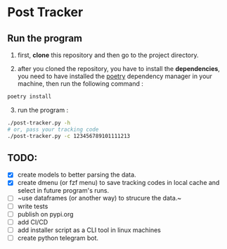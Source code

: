 # Post Tracker

## Run the program
1. first, **clone** this repository and then go to the project directory.

2. after you cloned the repository, you have to install the **dependencies**, you need to have installed the [poetry](https://python-poetry.org/) dependency manager in your machine, then run the following command :
```bash
poetry install
```
3. run the program :
```bash
./post-tracker.py -h
# or, pass your tracking code
./post-tracker.py -c 123456789101111213
```



## TODO:
- [x] create models to better parsing the data.
- [x] create dmenu (or fzf menu) to save tracking codes in local cache and select in future program's runs.
- [ ] ~use dataframes (or another way) to strucure the data.~
- [ ] write tests
- [ ] publish on pypi.org
- [ ] add CI/CD
- [ ] add installer script as a CLI tool in linux machines
- [ ] create python telegram bot.
